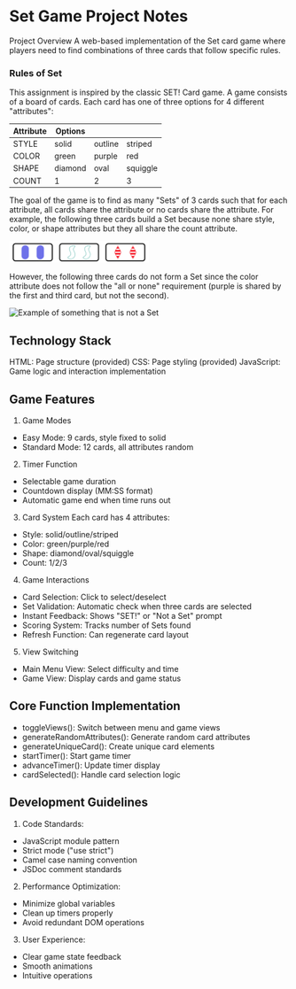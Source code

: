 # Set Game Project Notes
Project Overview
A web-based implementation of the Set card game where players need to find combinations of three cards that follow specific rules.

### Rules of Set
This assignment is inspired by the classic SET! Card game. A game consists of a board of cards. Each card has one of three options for 4 different "attributes":

| Attribute | **Options**  | | |
|-------    |---------|---------|----------|
| STYLE     | solid   | outline | striped  |
| COLOR     | green   | purple  | red      |
| SHAPE     | diamond | oval    | squiggle |
| COUNT     | 1       | 2       | 3        |

The goal of the game is to find as many "Sets" of 3 cards such that for each attribute, all cards share the attribute or no cards share the attribute. For example, the following three cards build a Set because none share style, color, or shape attributes but they all share the count attribute.

<p>
  <img src="./img/sample.png" width="50%" alt="Example of something that is a set">
</p>

However, the following three cards do not form a Set since the color attribute does not follow the "all or none" requirement (purple is shared by the first and third card, but not the second).

<p>
  <img src="./img/Not-set.png.png" width="50%" alt="Example of something that is not a Set">
</p>

## Technology Stack
HTML: Page structure (provided)
CSS: Page styling (provided)
JavaScript: Game logic and interaction implementation
## Game Features
1. Game Modes
* Easy Mode: 9 cards, style fixed to solid
* Standard Mode: 12 cards, all attributes random
2. Timer Function
* Selectable game duration
* Countdown display (MM:SS format)
* Automatic game end when time runs out
3. Card System
Each card has 4 attributes:

* Style: solid/outline/striped
* Color: green/purple/red
* Shape: diamond/oval/squiggle
* Count: 1/2/3
4. Game Interactions
* Card Selection: Click to select/deselect
* Set Validation: Automatic check when three cards are selected
* Instant Feedback: Shows "SET!" or "Not a Set" prompt
* Scoring System: Tracks number of Sets found
* Refresh Function: Can regenerate card layout
5. View Switching
* Main Menu View: Select difficulty and time
* Game View: Display cards and game status
## Core Function Implementation
* toggleViews(): Switch between menu and game views
* generateRandomAttributes(): Generate random card attributes
* generateUniqueCard(): Create unique card elements
* startTimer(): Start game timer
* advanceTimer(): Update timer display
* cardSelected(): Handle card selection logic
## Development Guidelines
1. Code Standards:
* JavaScript module pattern
* Strict mode ("use strict")
* Camel case naming convention
* JSDoc comment standards
2. Performance Optimization:
* Minimize global variables
* Clean up timers properly
* Avoid redundant DOM operations
3. User Experience:
* Clear game state feedback
* Smooth animations
* Intuitive operations